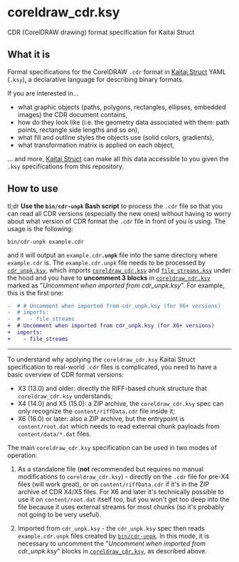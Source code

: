 # coreldraw_cdr.ksy

CDR (CorelDRAW drawing) format specification for Kaitai Struct

## What it is

Formal specifications for the CorelDRAW `.cdr` format in [Kaitai Struct](https://kaitai.io/) YAML (`.ksy`), a declarative language for describing binary formats.

If you are interested in...

* what graphic objects (paths, polygons, rectangles, ellipses, embedded images) the CDR document contains,
* how do they look like (i.e. the geometry data associated with them: path points, rectangle side lengths and so on),
* what fill and outline styles the objects use (solid colors, gradients),
* what transformation matrix is applied on each object,

... and more, [Kaitai Struct](https://kaitai.io/) can make all this data accessible to you given the `.ksy` specifications from this repository.

## How to use

tl;dr **Use the `bin/cdr-unpk` Bash script** to process the `.cdr` file so that you can read all CDR versions (especially the new ones) without having to worry about what version of CDR format the `.cdr` file in front of you is using. The usage is the following:

```
bin/cdr-unpk example.cdr
```

and it will output an <code>example.cdr<strong>.unpk</strong></code> file into the same directory where `example.cdr` is. The `example.cdr.unpk` file needs to be processed by [`cdr_unpk.ksy`](cdr_unpk.ksy), which imports [`coreldraw_cdr.ksy`](coreldraw_cdr.ksy) and [`file_streams.ksy`](file_streams.ksy) under the hood and you have to **uncomment 3 blocks** in [`coreldraw_cdr.ksy`](coreldraw_cdr.ksy) marked as "*Uncomment when imported from cdr_unpk.ksy*". For example, this is the first one:

```diff
-  # # Uncomment when imported from cdr_unpk.ksy (for X6+ versions)
-  # imports:
-  #   - file_streams
+  # Uncomment when imported from cdr_unpk.ksy (for X6+ versions)
+  imports:
+    - file_streams
```

---

To understand why applying the `coreldraw_cdr.ksy` Kaitai Struct specification to real-world `.cdr` files is complicated, you need to have a basic overview of CDR format versions:

* X3 (13.0) and older: directly the RIFF-based chunk structure that `coreldraw_cdr.ksy` understands;
* X4 (14.0) and X5 (15.0): a ZIP archive, the `coreldraw_cdr.ksy` spec can only recognize the `content/riffData.cdr` file inside it;
* X6 (16.0) or later: also a ZIP archive, but the entrypoint is `content/root.dat` which needs to read external chunk payloads from `content/data/*.dat` files.

The main `coreldraw_cdr.ksy` specification can be used in two modes of operation:

1. As a standalone file (**not** recommended but requires no manual modifications to `coreldraw_cdr.ksy`) - directly on the `.cdr` file for pre-X4 files (will work great), or on `content/riffData.cdr` if it's in the ZIP archive of CDR X4/X5 files. For X6 and later it's technically possible to use it on `content/root.dat` itself too, but you won't get too deep into the file because it uses external streams for most chunks (so it's probably not going to be very useful).

2. Imported from `cdr_unpk.ksy` - the `cdr_unpk.ksy` spec then reads `example.cdr.unpk` files created by [`bin/cdr-unpk`](bin/cdr-unpk). In this mode, it is necessary to uncomment the "*Uncomment when imported from cdr_unpk.ksy*" blocks in [`coreldraw_cdr.ksy`](coreldraw_cdr.ksy), as described above.

